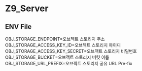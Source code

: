 # Z9_Server

## ENV File

OBJ_STORAGE_ENDPOINT=오브젝트 스토리지 주소
OBJ_STORAGE_ACCESS_KEY_ID=오브젝트 스토리지 아이디
OBJ_STORAGE_ACCESS_KEY_SECRET=오브젝트 스토리지 비밀번호
OBJ_STORAGE_BUCKET=오브젝트 스토리지 버킷 이름
OBJ_STORAGE_URL_PREFIX=오브젝트 스토리지 공유 URL Pre-fix
